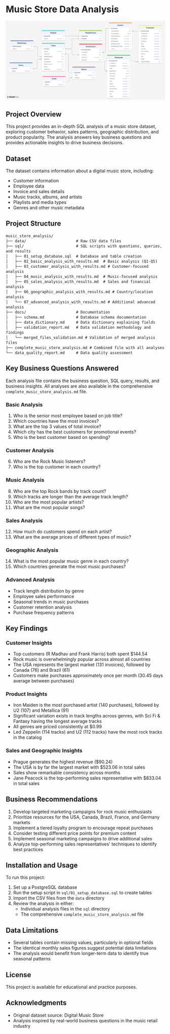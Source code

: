 # Music Store Data Analysis

![Database Schema](MusicDatabaseSchema.png)

## Project Overview

This project provides an in-depth SQL analysis of a music store dataset, exploring customer behavior, sales patterns, geographic distribution, and product popularity. The analysis answers key business questions and provides actionable insights to drive business decisions.

## Dataset

The dataset contains information about a digital music store, including:

- Customer information
- Employee data
- Invoice and sales details
- Music tracks, albums, and artists
- Playlists and media types
- Genres and other music metadata

## Project Structure

```
music_store_analysis/
├── data/                      # Raw CSV data files
├── sql/                       # SQL scripts with questions, queries, and results
│   ├── 01_setup_database.sql  # Database and table creation
│   ├── 02_basic_analysis_with_results.md  # Basic analysis (Q1-Q5)
│   ├── 03_customer_analysis_with_results.md # Customer-focused analysis
│   ├── 04_music_analysis_with_results.md  # Music-focused analysis
│   ├── 05_sales_analysis_with_results.md  # Sales and financial analysis
│   ├── 06_geographic_analysis_with_results.md # Country/location analysis
│   └── 07_advanced_analysis_with_results.md # Additional advanced analysis
├── docs/                      # Documentation
│   ├── schema.md              # Database schema documentation
│   ├── data_dictionary.md     # Data dictionary explaining fields
│   ├── validation_report.md   # Data validation methodology and findings
│   └── merged_files_validation.md # Validation of merged analysis files
├── complete_music_store_analysis.md # Combined file with all analyses
└── data_quality_report.md     # Data quality assessment
```

## Key Business Questions Answered

Each analysis file contains the business question, SQL query, results, and business insights. All analyses are also available in the comprehensive `complete_music_store_analysis.md` file.

### Basic Analysis
1. Who is the senior most employee based on job title?
2. Which countries have the most invoices?
3. What are the top 3 values of total invoice?
4. Which city has the best customers for promotional events?
5. Who is the best customer based on spending?

### Customer Analysis
6. Who are the Rock Music listeners?
7. Who is the top customer in each country?

### Music Analysis
8. Who are the top Rock bands by track count?
9. Which tracks are longer than the average track length?
10. Who are the most popular artists?
11. What are the most popular songs?

### Sales Analysis
12. How much do customers spend on each artist?
13. What are the average prices of different types of music?

### Geographic Analysis
14. What is the most popular music genre in each country?
15. Which countries generate the most music purchases?

### Advanced Analysis
- Track length distribution by genre
- Employee sales performance
- Seasonal trends in music purchases
- Customer retention analysis
- Purchase frequency patterns

## Key Findings

### Customer Insights

- Top customers (R Madhav and Frank Harris) both spent $144.54
- Rock music is overwhelmingly popular across almost all countries
- The USA represents the largest market (131 invoices), followed by Canada (76) and Brazil (61)
- Customers make purchases approximately once per month (30.45 days average between purchases)

### Product Insights

- Iron Maiden is the most purchased artist (140 purchases), followed by U2 (107) and Metallica (91)
- Significant variation exists in track lengths across genres, with Sci Fi & Fantasy having the longest average tracks
- All genres are priced consistently at $0.99
- Led Zeppelin (114 tracks) and U2 (112 tracks) have the most rock tracks in the catalog

### Sales and Geographic Insights

- Prague generates the highest revenue ($90.24)
- The USA is by far the largest market with $523.06 in total sales
- Sales show remarkable consistency across months
- Jane Peacock is the top-performing sales representative with $833.04 in total sales

## Business Recommendations

1. Develop targeted marketing campaigns for rock music enthusiasts
2. Prioritize resources for the USA, Canada, Brazil, France, and Germany markets
3. Implement a tiered loyalty program to encourage repeat purchases
4. Consider testing different price points for premium content
5. Implement seasonal marketing campaigns to drive additional sales
6. Analyze top-performing sales representatives' techniques to identify best practices

## Installation and Usage

To run this project:

1. Set up a PostgreSQL database
2. Run the setup script in `sql/01_setup_database.sql` to create tables
3. Import the CSV files from the `data` directory
4. Review the analysis in either:
   - Individual analysis files in the `sql` directory
   - The comprehensive `complete_music_store_analysis.md` file

## Data Limitations

- Several tables contain missing values, particularly in optional fields
- The identical monthly sales figures suggest potential data limitations
- The analysis would benefit from longer-term data to identify true seasonal patterns

## License

This project is available for educational and practice purposes.

## Acknowledgments

- Original dataset source: Digital Music Store
- Analysis inspired by real-world business questions in the music retail industry
